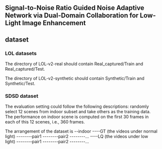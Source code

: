 ## Signal-to-Noise Ratio Guided Noise Adaptive Network via Dual-Domain Collaboration for Low-Light Image Enhancement

## dataset

### LOL datasets
The directory of LOL-v2-real should contain Real_captured/Train and Real_captured/Test.

The directory of LOL-v2-synthetic should contain Synthetic/Train and Synthetic/Test.

### SDSD dataset
The evaluation setting could follow the following descriptions:
randomly select 12 scenes from indoor subset and take others as the training data. The performance on indoor scene is computed on the first 30 frames in each of this 12 scenes, i.e., 360 frames.

The arrangement of the dataset is
--indoor
----GT (the videos under normal light)
--------pair1
--------pair2
--------...
----LQ (the videos under low light)
--------pair1
--------pair2
--------...
